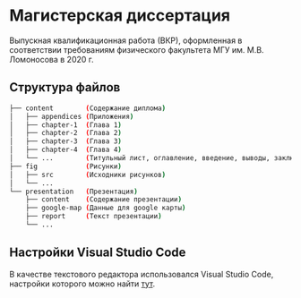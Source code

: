 # Магистерская диссертация
Выпускная квалификационная работа (ВКР), оформленная в соответствии требованиям физического факультета МГУ им. М.В. Ломоносова в 2020 г. 
## Структура файлов
```bash
├── content        (Содержание диплома)
│   ├── appendices (Приложения)
│   ├── chapter-1  (Глава 1)
│   ├── chapter-2  (Глава 2)
│   ├── chapter-3  (Глава 3)
│   ├── chapter-4  (Глава 4)
│   └── ...        (Титульный лист, оглавление, введение, выводы, заключение, литература)
├── fig            (Рисунки)
│   ├── src        (Исходники рисунков) 
│   └── ...
└── presentation   (Презентация)
    ├── content    (Содержание презентации)
    ├── google-map (Данные для google карты)
    ├── report     (Текст презентации)
    └── ...
```
## Настройки Visual Studio Code 
В качестве текстового редактора использовался Visual Studio Code, настройки которого можно найти [тут](https://gist.github.com/jonathanblade/50805498e7456b8544713505494e37ea).
